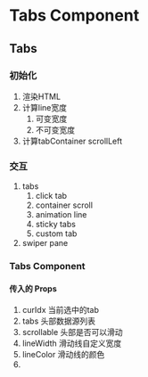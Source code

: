
# Tabs Component

## Tabs

### 初始化

1. 渲染HTML
2. 计算line宽度
   1. 可变宽度
   2. 不可变宽度
3. 计算tabContainer scrollLeft

### 交互

1. tabs
   1. click tab
   2. container scroll
   3. animation line
   4. sticky tabs
   5. custom tab
2. swiper pane





### Tabs Component

#### 传入的 Props

1. curIdx 当前选中的tab
2. tabs 头部数据源列表
3. scrollable 头部是否可以滑动
4. lineWidth 滑动线自定义宽度
5. lineColor 滑动线的颜色
6. 
